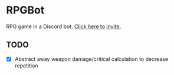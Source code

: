 # RPGBot
RPG game in a Discord bot. [Click here to invite.](https://discord.com/api/oauth2/authorize?client_id=997317365438107658&permissions=1073743872&scope=bot%20applications.commands)

## TODO
- [x] Abstract away weapon damage/critical calculation to decrease repetition